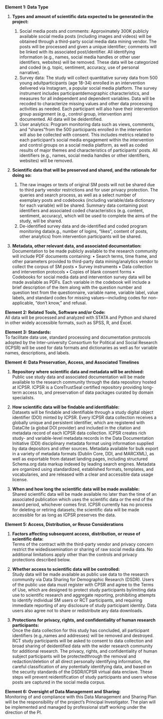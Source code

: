 **Element 1: Data Type**

1. **Types and amount of scientific data expected to be generated in the project:**   
   1) Social media posts and comments: Approximately 300K publicly available social media posts (including images and videos) will be obtained through a third-party social media data mining vendor. The posts will be processed and given a unique identifier; comments will be linked with its associated post/identifier. All identifying information (e.g., names, social media handles or other user identifiers, websites) will be removed. These data will be categorized and coded (e.g. topic, sentiment, accuracy, use of personal narrative).
   2) Survey data: The study will collect quantitative survey data from 500 young adultparticipants (age 18-34) enrolled in an intervention delivered via Instagram, a popular social media platform. The survey instrument includes participantdemographic characteristics, and measures for all independent and dependent variables. Data will be recoded to characterize missing values and other data processing activities as needed. Each participant will also have their intervention group assignment (e.g., control group, intervention arm) documented. All data will be deidentified. 
   3) User analytics: Program monitoring data such as views, comments, and “shares”from the 500 participants enrolled in the intervention will also be collected with consent. This includes metrics related to each participant’s social media engagement within the intervention and control groups on a social media platform, as well as coded results of major themes and characteristics of participants’ posts. All identifiers (e.g., names, social media handles or other identifiers, websites) will be removed.

2. **Scientific data that will be preserved and shared, and the rationale for doing so:**  
   1) The raw images or texts of original SM posts will not be shared due to third party vendor restrictions and for user privacy protection. The queries and search process, as well as a select number of exemplary posts and codebooks (including variable/data dictionary for each variable) will be shared. Summary data containing post identifiers and associated coded characteristics (e.g. content, sentiment, accuracy), which will be used to complete the aims of the study, will be shared. 
   2) De-identified survey data and de-identified and coded program monitoring data(e.g., number of logins, “likes”, content of posts, other analytics) from intervention participants will be shared.

3. **Metadata, other relevant data, and associated documentation:**   
   Documentation to be made publicly available to the research community will include PDF documents containing:
   • Search terms, time frame, and other parameters provided to third-party data mining/analytics vendor to collect the corpus of SM posts
   • Survey instruments 
   • Data collection and intervention protocols
   • Copies of blank consent forms
   • Codebooks for social media data and intervention survey data will be made available as PDFs. 
   Each variable in the codebook will include a brief description of the item along with the question number and question text from the questionnaire, variable name, variable label, value labels, and standard codes for missing values—including codes for non-applicable, “don’t know,” and refusal.

**Element 2: Related Tools, Software and/or Code:**  
   All data will be processed and analyzed with STATA and Python and shared in other widely accessible formats, such as SPSS, R, and Excel. 

**Element 3: Standards:**  
   To facilitate data use, standard processing and documentation protocols adopted by the Inter-university Consortium for Political and Social Research (ICPSR) will be used for data formats and dictionaries as well as for variable names, descriptions, and labels. 

**Element 4: Data Preservation, Access, and Associated Timelines**

1. **Repository where scientific data and metadata will be archived:**   
  Public use study data and associated documentation will be made available to the research community through the data repository hosted at ICPSR. ICPSR is a CoreTrustSeal certified repository providing long-term access to, and preservation of data packages curated by domain specialists.


2. **How scientific data will be findable and identifiable:**   
   Datasets will be findable and identifiable through a study digital object identifier (DOI) minted by ICPSR. Every ICPSR data collection receives a globally unique and persistent identifier, which are registered with DataCite (a global DOI provider) and included in the citation and metadata record of each ICPSR data collection. ICPSR creates rich study- and variable-level metadata records in the Data Documentation Initiative (DDI) disciplinary metadata format using information supplied by data depositors and other sources. Metadata available for bulk export in a variety of metadata formats (Dublin Core, DDI, and MARCXML), as well as exportable from dataset landing pages, including structured Schema.org data markup indexed by leading search engines. Metadata are organized using standardized, established formats, templates, and vocabularies, and are released with a clear and accessible data usage license.

3. **When and how long the scientific data will be made available:**   
   Shared scientific data will be made available no later than the time of an associated publication which uses the scientific data or the end of the award period, whichever comes first. ICPSR currently has no process for deleting or retiring datasets; the scientific data will be made accessible for as long as ICPSR preserves the data.

**Element 5: Access, Distribution, or Reuse Considerations**

1. **Factors affecting subsequent access, distribution, or reuse of scientific data:**  
   Terms of the contract with the third-party vendor and privacy concern restrict the widedissemination or sharing of raw social media data. No additional limitations apply other than the controls and privacy protections described below.

2. **Whether access to scientific data will be controlled:**  
   Study data will be made available as public use data to the research community via Data Sharing for Demographic Research (DSDR). Users of the public use data must register with CPSR and agree to the Terms of Use, which are designed to protect study participants bylimiting data use to scientific research and aggregate reporting, prohibiting attempts to identify individual SM users or RCT participants, and requiring immediate reporting of any disclosure of study participant identity. Data users also agree not to share or redistribute any data downloads.

3. **Protections for privacy, rights, and confidentiality of human research participants:**   
   Once the data collection for this study has concluded, all participant identifiers (e.g.,names and addresses) will be removed and destroyed. RCT study participants will be asked to consent to data collection and broad sharing of deidentified data with the wider research community for additional research. The privacy, rights, and confidentiality of human subject participants will be protectedthrough the removal and redaction/deletion of all direct personally identifying information, the careful classification of any potentially identifying data, and based on the security standards of the DSDR/ICPSR virtual data enclave. These steps will prevent reidentification of study participants and users whose posts are captured in the social media corpus.

**Element 6: Oversight of Data Management and Sharing:**  
   Monitoring of and compliance with this Data Management and Sharing Plan will be the responsibility of the project’s Principal Investigator. The plan will be implemented and managed by professional staff working under the direction of the PI.